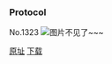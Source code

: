 ### Protocol
No.1323
![图片不见了~~~](https://imgs.xkcd.com/comics/protocol.png)

[原址](https://xkcd.com//1323) [下载](https://imgs.xkcd.com/comics/protocol.png)

